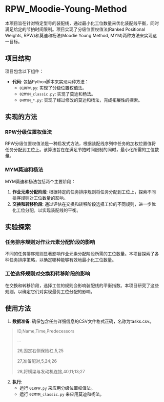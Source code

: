# RPW_Moodie-Young-Method

本项目旨在针对特定型号的装配线，通过最小化工位数量来优化装配线平衡，同时满足给定的节拍时间限制。项目实现了分级位置权值法(Ranked Positional Weights, RPW)和莫迪和杨法(Moodie Young Method, MYM)两种方法来实现这一目标。

## 项目结构

项目包含以下组件：

- **代码**: 包括Python脚本来实现两种方法：
  - `01RPW.py`: 实现了分级位置权值法。
  - `02MYM_classic.py`: 实现了莫迪和杨法。
  - `04MYM_*.py`: 实现了经过修改的莫迪和杨法，完成拓展性的探索。

## 实现的方法

### RPW分级位置权值法

RPW分级位置权值法是一种启发式方法，根据装配线序列中任务的加权位置值将任务分配到工位上。该算法旨在在满足节拍时间限制的同时，最小化所需的工位数量。

### MYM莫迪和杨法

MYM莫迪和杨法包括两个主要阶段：

1. **作业元素分配阶段**: 根据特定的任务排序规则将任务分配到工位上，探索不同排序规则对工位数量的影响。
2. **交换和转移阶段**: 通过评估在交换和转移阶段选择工位的不同规则，进一步优化工位分配，以实现装配线的平衡。

## 实验探索

### 任务排序规则对作业元素分配阶段的影响

不同的任务排序规则显著影响作业元素分配阶段所需的工位数量。本项目探索了各种任务排序策略，以确定哪种能够有效地最小化工位数量。

### 工位选择规则对交换和转移阶段的影响

在交换和转移阶段，选择工位的规则会影响装配线的平衡指数。本项目研究了这些规则，以确定它们对实现最优工位分配的影响。

## 使用方法

1. **数据准备**: 确保包含任务详细信息的CSV文件格式正确，名称为tasks.csv。
  >ID,Name,Time,Predecessors
>
  >...
>
  >26,固定右侧保险杠,5,25
>
  >27,准备配对,5,24;26
>
  >28,将横梁与发动机连接,40,11;13;27
2. **执行**:
   - 运行 `01RPW.py` 来应用分级位置权值法。
   - 运行 `02MYM_classic.py` 来应用莫迪和杨法。

